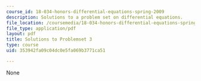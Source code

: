 ```yaml
---
course_id: 18-034-honors-differential-equations-spring-2009
description: Solutions to a problem set on differential equations.
file_location: /coursemedia/18-034-honors-differential-equations-spring-2009/353942fa09c04dc0e5fa069b3771ca51_MIT18_034s09_sol_pset03.pdf
file_type: application/pdf
layout: pdf
title: Solutions to Problemset 3
type: course
uid: 353942fa09c04dc0e5fa069b3771ca51

---
```

None